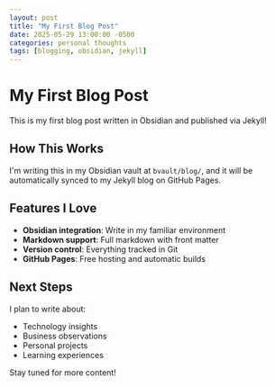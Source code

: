```yaml
---
layout: post
title: "My First Blog Post"
date: 2025-05-29 13:00:00 -0500
categories: personal thoughts
tags: [blogging, obsidian, jekyll]
---
```


# My First Blog Post

This is my first blog post written in Obsidian and published via Jekyll!

## How This Works

I'm writing this in my Obsidian vault at `bvault/blog/`, and it will be automatically synced to my Jekyll blog on GitHub Pages.

## Features I Love

- **Obsidian integration**: Write in my familiar environment
- **Markdown support**: Full markdown with front matter
- **Version control**: Everything tracked in Git
- **GitHub Pages**: Free hosting and automatic builds

## Next Steps

I plan to write about:
- Technology insights
- Business observations
- Personal projects
- Learning experiences

Stay tuned for more content!